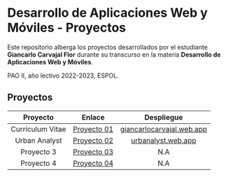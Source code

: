 # Desarrollo de Aplicaciones Web y Móviles - Proyectos
Este repositorio alberga los proyectos desarrollados por el estudiante **Giancarlo Carvajal Flor** durante su transcurso en la materia **Desarrollo de Aplicaciones Web y Móviles**. 

PAO II, año lectivo 2022-2023, ESPOL.
## Proyectos
| Proyecto      | Enlace | Despliegue |
| :-----------: | :--: |:--:|
| Currículum Vitae   | [Proyecto 01](proyecto01) |[giancarlocarvajal.web.app](https://giancarlocarvajal.web.app)|
| Urban Analyst   | [Proyecto 02](proyecto02) |[urbanalyst.web.app](https://urbanalyst.web.app)|
| Proyecto 3   | [Proyecto 03](proyecto03) |N.A|
| Proyecto 4   | [Proyecto 04](proyecto04) |N.A|

